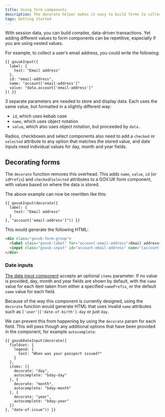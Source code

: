 ```yaml
---
title: Using form components
description: The decorate helper makes it easy to build forms to collect data.
tags: Getting started
---
```


With session data, you can build complex, data-driven transactions. Yet adding different values to form components can be repetitive, especially if you are using nested values.

For example, to collect a user’s email address, you could write the following:

```njk
{{ govukInput({
  label: {
    text: "Email address"
  },
  id: "email-address",
  name: "account['email-address']"
  value: "data.account['email-address']"
}) }}
```

3 separate parameters are needed to store and display data. Each uses the same value, but formatted in a slightly different way:

* `id`, which uses kebab case
* `name`, which uses object notation
* `value`, which also uses object notation, but proceeded by `data.`

Radios, checkboxes and select components also need to add a `checked` or `selected` attribute to any option that matches the stored value, and date inputs need individual values for day, month and year fields.

## Decorating forms

The `decorate` function removes this overhead. This adds `name`, `value`, `id` (or `idPrefix`) and `checked`/`selected` attributes to a GOV.UK form component, with values based on where the data is stored.

The above example can now be rewritten like this:

```njk
{{ govukInput(decorate({
  label: {
    text: "Email address"
  }
}, "account['email-address']")) }}
```

This would generate the following HTML:

```html
<div class="govuk-form-group">
  <label class="govuk-label" for="account-email-address">Email address</label>
  <input class="govuk-input" id="account-email-address" name="[account][email-address]" type="text" value="jane.doe@example.com">
</div>
```

### Date inputs

[The date input component](https://design-system.service.gov.uk/components/date-input/) accepts an optional `items` parameter. If no value is provided, day, month and year fields are shown by default, with the `name` value for each item taken from either a specified `namePrefix`, or the default `name` value for each field.

Because of the way this component is currently designed, using the `decorate` function would generate HTML that uses invalid `name` attributes such as `['user']['date-of-birth']-day` or just `day`.

We can prevent this from happening by using the `decorate` param for each field. This will pass though any additional options that have been provided in the component, for example `autocomplete`:

```njk
{{ govukDateInput(decorate({
  fieldset: {
    legend: {
      text: "When was your passport issued?"
    }
  },
  items: [{
    decorate: "day",
    autocomplete: "bday-day"
  }, {
    decorate: "month",
    autocomplete: "bday-month"
  }, {
    decorate: "year",
    autocomplete: "bday-year"
  }]
}, "date-of-issue")) }}
```
